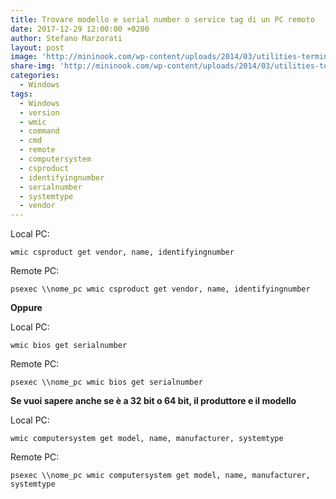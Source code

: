 ```yaml
---
title: Trovare modello e serial number o service tag di un PC remoto
date: 2017-12-29 12:00:00 +0200
author: Stefano Marzorati
layout: post
image: 'http://mininook.com/wp-content/uploads/2014/03/utilities-terminal-icon.png'
share-img: 'http://mininook.com/wp-content/uploads/2014/03/utilities-terminal-icon.png'
categories:
  - Windows
tags:
  - Windows
  - version
  - wmic
  - command
  - cmd
  - remote
  - computersystem
  - csproduct
  - identifyingnumber
  - serialnumber
  - systemtype
  - vendor
---
```

Local PC:
	
	wmic csproduct get vendor, name, identifyingnumber
	
Remote PC:   
	
	psexec \\nome_pc wmic csproduct get vendor, name, identifyingnumber
	
**Oppure**   

Local PC:   

	wmic bios get serialnumber
	
Remote PC:   

	psexec \\nome_pc wmic bios get serialnumber
	
**Se vuoi sapere anche se è a 32 bit o 64 bit, il produttore e il modello**

Local PC:   

	wmic computersystem get model, name, manufacturer, systemtype
	
Remote PC:   

	psexec \\nome_pc wmic computersystem get model, name, manufacturer, systemtype

